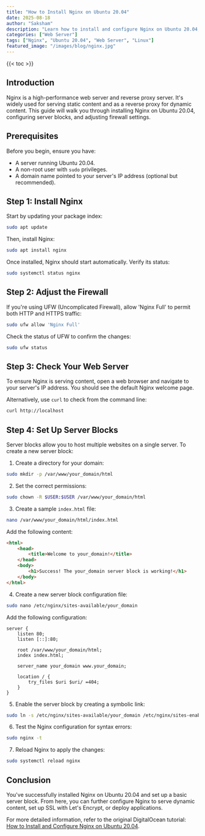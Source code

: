 ```yaml
---
title: "How to Install Nginx on Ubuntu 20.04"
date: 2025-08-18
author: "Saksham"
description: "Learn how to install and configure Nginx on Ubuntu 20.04, including setting up server blocks and adjusting firewall settings."
categories: ["Web Server"]
tags: ["Nginx", "Ubuntu 20.04", "Web Server", "Linux"]
featured_image: "/images/blog/nginx.jpg"
---
```


{{< toc >}}

## Introduction

Nginx is a high-performance web server and reverse proxy server. It's widely used for serving static content and as a reverse proxy for dynamic content. This guide will walk you through installing Nginx on Ubuntu 20.04, configuring server blocks, and adjusting firewall settings.

## Prerequisites

Before you begin, ensure you have:

- A server running Ubuntu 20.04.
- A non-root user with `sudo` privileges.
- A domain name pointed to your server's IP address (optional but recommended).

## Step 1: Install Nginx

Start by updating your package index:

```bash
sudo apt update
```

Then, install Nginx:

```bash
sudo apt install nginx
```

Once installed, Nginx should start automatically. Verify its status:

```bash
sudo systemctl status nginx
```

## Step 2: Adjust the Firewall

If you're using UFW (Uncomplicated Firewall), allow 'Nginx Full' to permit both HTTP and HTTPS traffic:

```bash
sudo ufw allow 'Nginx Full'
```

Check the status of UFW to confirm the changes:

```bash
sudo ufw status
```

## Step 3: Check Your Web Server

To ensure Nginx is serving content, open a web browser and navigate to your server's IP address. You should see the default Nginx welcome page.

Alternatively, use `curl` to check from the command line:

```bash
curl http://localhost
```

## Step 4: Set Up Server Blocks

Server blocks allow you to host multiple websites on a single server. To create a new server block:

1. Create a directory for your domain:

```bash
sudo mkdir -p /var/www/your_domain/html
```

2. Set the correct permissions:

```bash
sudo chown -R $USER:$USER /var/www/your_domain/html
```

3. Create a sample `index.html` file:

```bash
nano /var/www/your_domain/html/index.html
```

Add the following content:

```html
<html>
    <head>
        <title>Welcome to your_domain!</title>
    </head>
    <body>
        <h1>Success! The your_domain server block is working!</h1>
    </body>
</html>
```

4. Create a new server block configuration file:

```bash
sudo nano /etc/nginx/sites-available/your_domain
```

Add the following configuration:

```nginx
server {
    listen 80;
    listen [::]:80;

    root /var/www/your_domain/html;
    index index.html;

    server_name your_domain www.your_domain;

    location / {
        try_files $uri $uri/ =404;
    }
}
```

5. Enable the server block by creating a symbolic link:

```bash
sudo ln -s /etc/nginx/sites-available/your_domain /etc/nginx/sites-enabled/
```

6. Test the Nginx configuration for syntax errors:

```bash
sudo nginx -t
```

7. Reload Nginx to apply the changes:

```bash
sudo systemctl reload nginx
```

## Conclusion

You've successfully installed Nginx on Ubuntu 20.04 and set up a basic server block. From here, you can further configure Nginx to serve dynamic content, set up SSL with Let's Encrypt, or deploy applications.

For more detailed information, refer to the original DigitalOcean tutorial: [How to Install and Configure Nginx on Ubuntu 20.04](https://www.digitalocean.com/community/tutorials/how-to-install-nginx-on-ubuntu-20-04).
